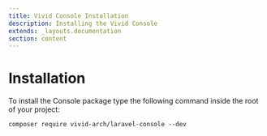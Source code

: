 ```yaml
---
title: Vivid Console Installation
description: Installing the Vivid Console
extends: _layouts.documentation
section: content
---
```


# Installation

To install the Console package type the following command inside the root of your project:

```
composer require vivid-arch/laravel-console --dev
```